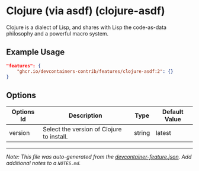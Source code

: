 

# Clojure (via asdf) (clojure-asdf)

Clojure is a dialect of Lisp, and shares with Lisp the code-as-data philosophy and a powerful macro system.

## Example Usage

```json
"features": {
    "ghcr.io/devcontainers-contrib/features/clojure-asdf:2": {}
}
```

## Options

| Options Id | Description | Type | Default Value |
|-----|-----|-----|-----|
| version | Select the version of Clojure to install. | string | latest |



---

_Note: This file was auto-generated from the [devcontainer-feature.json](https://github.com/devcontainers-contrib/features/blob/main/src/clojure-asdf/devcontainer-feature.json).  Add additional notes to a `NOTES.md`._
